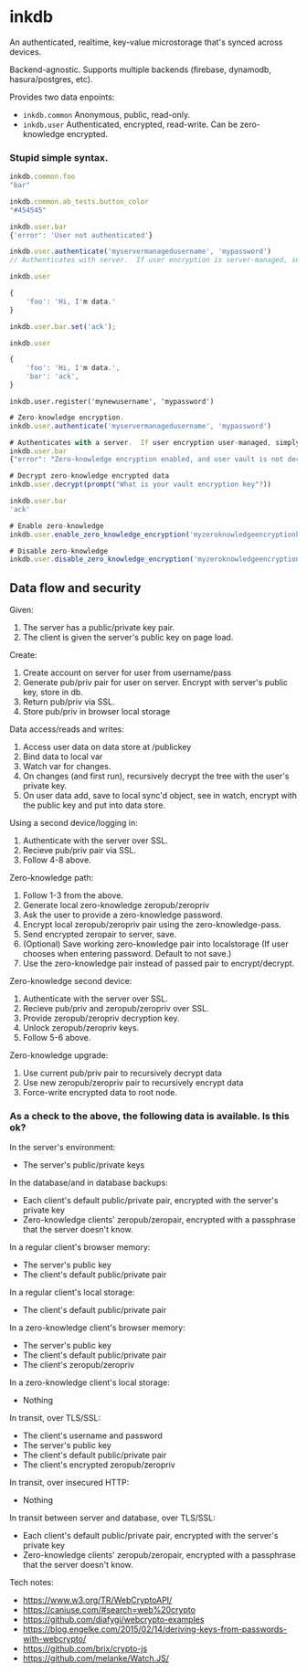 # inkdb

An authenticated, realtime, key-value microstorage that's synced across devices.

Backend-agnostic.  Supports multiple backends (firebase, dynamodb, hasura/postgres, etc).

Provides two data enpoints:
- `inkdb.common` Anonymous, public, read-only.
- `inkdb.user` Authenticated, encrypted, read-write.  Can be zero-knowledge encrypted.


### Stupid simple syntax.

```js
inkdb.common.foo
"bar"

inkdb.common.ab_tests.button_color
"#454545"
```

```js
inkdb.user.bar
{'error': 'User not authenticated'}
```


```js
inkdb.user.authenticate('myservermanagedusername', 'mypassword')
// Authenticates with server.  If user encryption is server-managed, securely fetches user's encryption key, and decrypts.
```


```js
inkdb.user

{
    'foo': 'Hi, I'm data.'
}

inkdb.user.bar.set('ack');

inkdb.user

{
    'foo': 'Hi, I'm data.',
    'bar': 'ack',
}
```


`inkdb.user.register('mynewusername', 'mypassword')`


```js 
# Zero-knowledge encryption.
inkdb.user.authenticate('myservermanagedusername', 'mypassword')

# Authenticates with a server.  If user encryption user-managed, simply fetches the encrypted data.
inkdb.user.bar
{"error": "Zero-knowledge encryption enabled, and user vault is not decrypted."}

# Decrypt zero-knowledge encrypted data
inkdb.user.decrypt(prompt("What is your vault encryption key"?))

inkdb.user.bar
'ack'

# Enable zero-knowledge
inkdb.user.enable_zero_knowledge_encryption('myzeroknowledgeencryptionkey')

# Disable zero-knowledge
inkdb.user.disable_zero_knowledge_encryption('myzeroknowledgeencryptionkey')
```




## Data flow and security

Given:
1. The server has a public/private key pair.
2. The client is given the server's public key on page load.

Create:
1. Create account on server for user from username/pass
2. Generate pub/priv pair for user on server.  Encrypt with server's public key, store in db.
3. Return pub/priv via SSL.
4. Store pub/priv in browser local storage

Data access/reads and writes:
1. Access user data on data store at /publickey
2. Bind data to local var
3. Watch var for changes.
4. On changes (and first run), recursively decrypt the tree with the user's private key.
5. On user data add, save to local sync'd object, see in watch, encrypt with the public key and put into data store.


Using a second device/logging in:
1. Authenticate with the server over SSL.
2. Recieve pub/priv pair via SSL.
3. Follow 4-8 above.

Zero-knowledge path:
1. Follow 1-3 from the above.
2. Generate local zero-knowledge zeropub/zeropriv
3. Ask the user to provide a zero-knowledge password.
4. Encrypt local zeropub/zeropriv pair using the zero-knowledge-pass.
5. Send encrypted zeropair to server, save.
6. (Optional) Save working zero-knowledge pair into localstorage (If user chooses when entering password. Default to not save.)
7. Use the zero-knowledge pair instead of passed pair to encrypt/decrypt.


Zero-knowledge second device:
1. Authenticate with the server over SSL.
2. Recieve pub/priv and zeropub/zeropriv over SSL.
3. Provide zeropub/zeropriv decryption key.
4. Unlock zeropub/zeropriv keys.
5. Follow 5-6 above.

Zero-knowledge upgrade:
1. Use current pub/priv pair to recursively decrypt data
2. Use new zeropub/zeropriv pair to recursively encrypt data
3. Force-write encrypted data to root node.


### As a check to the above, the following data is available.  Is this ok?

In the server's environment:
- The server's public/private keys

In the database/and in database backups:
- Each client's default public/private pair, encrypted with the server's private key
- Zero-knowledge clients' zeropub/zeropair, encrypted with a passphrase that the server doesn't know.

In a regular client's browser memory:
- The server's public key
- The client's default public/private pair

In a regular client's local storage:
- The client's default public/private pair

In a zero-knowledge client's browser memory:
- The server's public key
- The client's default public/private pair
- The client's zeropub/zeropriv

In a zero-knowledge client's local storage:
- Nothing

In transit, over TLS/SSL:
- The client's username and password
- The server's public key
- The client's default public/private pair
- The client's encrypted zeropub/zeropriv

In transit, over insecured HTTP:
- Nothing

In transit between server and database, over TLS/SSL:
- Each client's default public/private pair, encrypted with the server's private key
- Zero-knowledge clients' zeropub/zeropair, encrypted with a passphrase that the server doesn't know.



Tech notes:
- https://www.w3.org/TR/WebCryptoAPI/
- https://caniuse.com/#search=web%20crypto
- https://github.com/diafygi/webcrypto-examples
- https://blog.engelke.com/2015/02/14/deriving-keys-from-passwords-with-webcrypto/
- https://github.com/brix/crypto-js
- https://github.com/melanke/Watch.JS/
